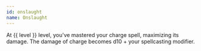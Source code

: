 ```yaml
---
id: onslaught
name: Onslaught
---
```

At {{ level }} level, you've mastered your charge spell, maximizing its damage. The damage of charge becomes d10 +
your spellcasting modifier.